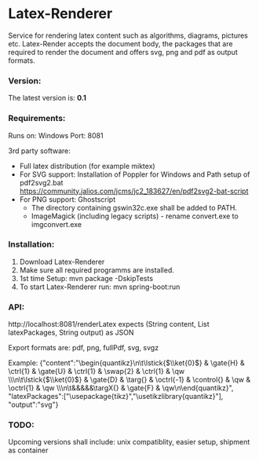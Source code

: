# Latex-Renderer
Service for rendering latex content such as algorithms, diagrams, pictures etc. Latex-Render accepts the document body, the packages that are required to render the document and offers svg, png and pdf as output formats.

### Version:
The latest version is: **0.1**

### Requirements:
Runs on: Windows
Port: 8081

3rd party software:
  * Full latex distribution (for example miktex)
  * For SVG support: Installation of Poppler for Windows and Path setup of pdf2svg2.bat  https://community.jalios.com/jcms/jc2_183627/en/pdf2svg2-bat-script
  * For PNG support: Ghostscript 
	* The directory containing gswin32c.exe shall be added to PATH.
	* ImageMagick (including legacy scripts) - rename convert.exe to imgconvert.exe 

### Installation:
  1. Download Latex-Renderer
  2. Make sure all required programms are installed.
  3. 1st time Setup: mvn package -DskipTests 
  4. To start Latex-Renderer run: mvn spring-boot:run


### API:
http://localhost:8081/renderLatex  expects (String content, List<String> latexPackages, String output) as JSON

Export formats are: pdf, png, fullPdf, svg, svgz

Example:
{"content":"\\begin{quantikz}\n\t\\lstick{$\\ket{0}$} & \\gate{H} & \\ctrl{1} & \\gate{U} & \\ctrl{1} & \\swap{2} & \\ctrl{1} & \\qw \\\\\n\t\\lstick{$\\ket{0}$} & \\gate{D} & \\targ{} & \\octrl{-1} & \\control{} & \\qw & \\octrl{1} & \\qw \\\\\n\t&&&&&\\targX{} & \\gate{F} & \\qw\n\\end{quantikz}", 
"latexPackages":["\\usepackage{tikz}","\\usetikzlibrary{quantikz}"], "output":"svg"}



### TODO:
Upcoming versions shall include:
unix compatiblity, easier setup, shipment as container
